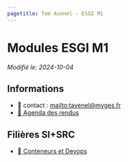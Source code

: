 ```yaml
---
pagetitle: Tom Avenel - ESGI M1
---
```


# Modules ESGI M1

_Modifié le: 2024-10-04_

## Informations

- 📧 contact : <mailto:tavenel@myges.fr>
- [📅 Agenda des rendus](https://acloud5.zaclys.com/index.php/apps/calendar/p/x5PQaEqx48942tcy)

## Filières SI+SRC

- [󱃾  Conteneurs et Devops](/promotions/esgi/esgi-m1-devops.html)

